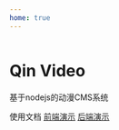 ```yaml
---
home: true
---
```


<div class='bg'>
  <img class='bg-cover' :src="$withBase('/bg.png')">
</div>

<div class="content">
  <h1 class='title'>Qin Video</h1>
  <p class='info'>基于nodejs的动漫CMS系统</p>
  <div class="list">
    <router-link to="/docs/" class="action-button">使用文档</router-link>
     <a class='link-button' href='http://demo.qinvideo.org'>前端演示</a>
     <a class='link-button' href='http://demo.qinvideo.org/backend'>后端演示</a>
  </div>
</div>

